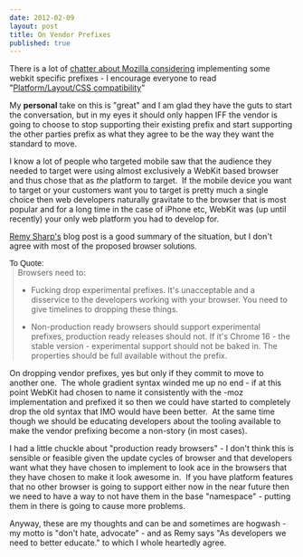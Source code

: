 ```yaml
---
date: 2012-02-09
layout: post
title: On Vendor Prefixes
published: true
---
```

<p>There is a lot of <a href="http://lists.w3.org/Archives/Public/www-style/2012Feb/0313.html">chatter about Mozilla considering</a> implementing some webkit specific prefixes - I encourage everyone to read "<a href="https://wiki.mozilla.org/Platform/Layout/CSS_Compatibility#questions_and_methodology">Platform/Layout/CSS compatibility</a>"</p>
<p />
<div>My <strong>personal</strong> take on this is "great" and I am glad they have the guts to start the conversation, but in my eyes it should only happen IFF the vendor is going to choose to stop supporting their existing prefix and start supporting the other parties prefix as what they agree to be the way they want the standard to move.&nbsp;</div>
<p />
<div>I know a lot of people who targeted mobile saw that the audience they needed to target were using almost exclusively a WebKit based browser and thus chose that as <em>the</em> platform to target. &nbsp;If the mobile device you want to target or your customers want you to target is pretty much a single choice then web developers naturally gravitate to the browser that is most popular and for a long time in the case of iPhone etc, WebKit was (up until recently) your only web platform you had to develop for.</div>
<p />
<div><a href="http://remysharp.com/2012/02/09/vendor-prefixes-about-to-go-south">Remy Sharp's</a> blog post is a good summary of the situation, but I don't agree with most of the propos<span style="font-family: arial, helvetica, sans-serif;">ed browser solutions. &nbsp;</span></div>
<p />
<div><span style="font-family: arial, helvetica, sans-serif;">To Quote:</span></div>
<blockquote class="gmail_quote" style="margin-top: 0px; margin-right: 0px; margin-bottom: 0px; margin-left: 0.8ex; border-left-width: 1px; border-left-color: #cccccc; border-left-style: solid; padding-left: 1ex;">Browsers need to:
<ul>
<li>Fucking drop experimental prefixes. It's unacceptable and a disservice to the developers working with your browser. You need to give timelines to dropping these things.</li>
</ul>
<ul>
<li>Non-production ready browsers should support experimental prefixes,&nbsp;production ready releases&nbsp;should not. If it's Chrome 16 - the stable version - experimental support should not be baked in. The properties should be full available&nbsp;without&nbsp;the prefix.</li>
</ul>
</blockquote>
<div>
<div>On dropping vendor prefixes, yes but only if they commit to move to another one. &nbsp;The whole gradient syntax winded me up no end - if at this point WebKit had chosen to name it consistently with the -moz implementation and prefixed it so then we could have started to completely drop the old syntax that IMO would have been better. &nbsp;At the same time though we should be educating developers about the tooling available to make the vendor prefixing become a non-story (in most cases).</div>
<p />
<div>I had a little chuckle about "production ready browsers" - I don't think this is sensible or feasible given the update cycles of browser and that developers want what they have chosen to implement to look ace in the browsers that they have chosen to make it look awesome in. &nbsp;If you have platform features that no other browser is going to support either now in the near future then we need to have a way to not have them in the base "namespace" - putting them in there is going to cause more problems.</div>
<p />
<div>Anyway, these are my thoughts and can be and sometimes are hogwash - my motto is "don't hate, advocate" - and as Remy says&nbsp;"As developers we need to better educate." to which I whole heartedly agree.</div>
</div>

